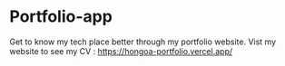 # Portfolio-app

Get to know my tech place better through my portfolio website.
Vist my website to see my CV : https://hongoa-portfolio.vercel.app/
